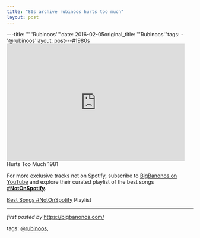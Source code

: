 ```yaml
---
title: "80s archive rubinoos hurts too much"
layout: post
---
```

---title: "' 'Rubinoos''"date: 2016-02-05original_title: "'Rubinoos'"tags:  - '[@rubinoos](/tags/rubinoos/)'layout: post---[#1980s](/tags/1980s/) <br /><iframe width="95%" height="315" src="https://www.youtube.com/embed/5sgRHtqD7wU?list=PLtuNtuTatqI3ADcM_zLmgfpkLlcO5e9Pw" frameborder="0" allowfullscreen></iframe>Hurts Too Much 1981<!--Subscribe and Playlist Links--><div>    <p>For more exclusive tracks not on Spotify, subscribe to <a href="https://www.youtube.com/[@BigBanonos](/tags/BigBanonos/)" target="_blank">BigBanonos on YouTube</a> and explore their curated playlist of the best songs <strong>[#NotOnSpotify](/tags/NotOnSpotify/)</strong>.</p>    <p><a href="https://www.youtube.com/playlist?list=PLtuNtuTatqI0kFahUCbtbfenC_ET5O_tr" target="_blank">Best Songs [#NotOnSpotify](/tags/NotOnSpotify/) Playlist<br /></a></p></div><hr /><p><em>first posted by</em> <a href="https://bigbanonos.com/" rel="noopener" target="_new">https://bigbanonos.com/</a></p><p>tags: [@rubinoos](/tags/rubinoos/),</p>